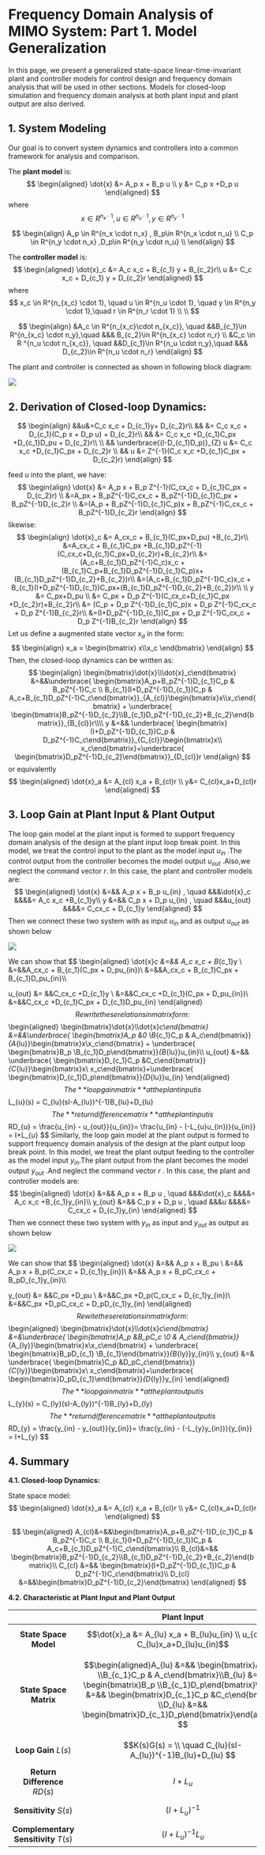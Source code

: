 # Frequency Domain Analysis of MIMO System: Part 1. Model Generalization
In this page, we present a generalized state-space linear-time-invariant plant and controller models for control design and frequency domain analysis  that will be used in other sections. Models for closed-loop simulation and frequency domain analysis at both plant input and plant output are also derived.

## **1. System Modeling** 

Our goal is to convert system dynamics and controllers into a common framework for analysis and comparison.

The **plant model** is:
$$
\begin{aligned}
\dot{x} &= A_p x + B_p u \\
y &= C_p x +D_p u
\end{aligned}
$$
where
$$
x \in R ^{n_x \cdot 1}, u \in R ^{n_u \cdot 1},  y \in R^{n_y \cdot 1}
$$
 
$$
\begin{align}
A_p \in R^{n_x \cdot n_x} , B_p\in R^{n_x \cdot n_u}  \\  
C_p \in R^{n_y \cdot n_x} ,D_p\in R^{n_y \cdot n_u}  \\
\end{align}
$$

The **controller model** is:
$$
\begin{aligned}
\dot{x}_c &= A_c x_c + B_{c_1} y + B_{c_2}r\\
u &= C_c x_c + D_{c_1} y + D_{c_2}r
\end{aligned}
$$
where
$$
x_c \in R^{n_{x_c} \cdot 1}, \quad u \in R^{n_u \cdot 1}, 
\quad y \in R^{n_y \cdot 1},\quad r \in R^{n_r \cdot 1} \\ \\
$$
 
$$
\begin{align}
&A_c \in R^{n_{x_c}\cdot n_{x_c}}, 
\quad &&B_{c_1}\in R^{n_{x_c} \cdot n_y},\quad &&& B_{c_2}\in R^{n_{x_c} \cdot n_r}   \\
&C_c \in R ^{n_u \cdot n_{x_c}},
\quad &&D_{c_1}\in R^{n_u \cdot n_y},\quad &&& D_{c_2}\in R^{n_u \cdot n_r}
\end{align}
$$

The plant and controller is connected as shown in following block diagram:

![](/assets/2024-01-09-Frequency-Domain-Analysis-of-MIMO-System-Part-1-Model-Generalization.assets/generalized_model_block_diagram.jpeg)

## **2. Derivation of Closed-loop Dynamics:**
 
$$
\begin{align}
&&u&=C_c x_c + D_{c_1}y+ D_{c_2}r\\
&&  &= C_c x_c + D_{c_1}(C_p x + D_p u) + D_{c_2}r\\
&&   &= C_c x_c +D_{c_1}C_px +D_{c_1}D_pu + D_{c_2}r\\ \\
&&  \underbrace{(I-D_{c_1}D_p)}_{Z} u &=  C_c x_c +D_{c_1}C_px  + D_{c_2}r
\\
&& u &= Z^{-1}(C_c x_c +D_{c_1}C_px  + D_{c_2}r)
\end{align}
$$

feed $u$ into the plant, we have:
$$
\begin{align}
\dot{x} &= A_p x + B_p Z^{-1}(C_cx_c + D_{c_1}C_px + D_{c_2}r) \\
&=A_px + B_pZ^{-1}C_cx_c + B_pZ^{-1}D_{c_1}C_px + B_pZ^{-1}D_{c_2}r \\
&=(A_p + B_pZ^{-1}D_{c_1}C_p)x + B_pZ^{-1}C_cx_c + B_pZ^{-1}D_{c_2}r
\end{align}
$$
likewise:
$$
\begin{align}
\dot{x}_c &= A_cx_c + B_{c_1}(C_px+D_pu) +B_{c_2}r\\
&=A_cx_c  + B_{c_1}C_px +B_{c_1}D_pZ^{-1}(C_cx_c+D_{c_1}C_px+D_{c_2}r)+B_{c_2}r\\
&=(A_c+B_{c_1}D_pZ^{-1}C_c)x_c + (B_{c_1}C_p+B_{c_1}D_pZ^{-1}D_{c_1}C_p)x+(B_{c_1}D_pZ^{-1}D_{c_2}+B_{c_2})r\\
&=(A_c+B_{c_1}D_pZ^{-1}C_c)x_c + B_{c_1}(I+D_pZ^{-1}D_{c_1})C_px+(B_{c_1}D_pZ^{-1}D_{c_2}+B_{c_2})r\\ \\
y &= C_px+D_pu \\
&= C_px + D_p Z^{-1}(C_cx_c+D_{c_1}C_px +D_{c_2}r)+B_{c_2}r\\
&= (C_p  + D_p Z^{-1}D_{c_1}C_p)x + D_p Z^{-1}C_cx_c + D_p Z^{-1}B_{c_2}r\\
&=(I+D_pZ^{-1}D_{c_1})C_px + D_p Z^{-1}C_cx_c + D_p Z^{-1}B_{c_2}r
\end{align}
$$
Let us define a augmented state vector $x_a$ in the form: 
$$
\begin{align}
x_a = \begin{bmatrix}
x\\x_c
\end{bmatrix}
\end{align}
$$
Then, the closed-loop dynamics can be written as: 
$$
\begin{align}
\begin{bmatrix}\dot{x}\\\dot{x}_c\end{bmatrix} &=&&\underbrace{ \begin{bmatrix}A_p+B_pZ^{-1}D_{c_1}C_p & B_pZ^{-1}C_c \\ B_{c_1}(I+D_pZ^{-1}D_{c_1})C_p & A_c+B_{c_1}D_pZ^{-1}C_c\end{bmatrix}}_{A_{cl}}\begin{bmatrix}x\\x_c\end{bmatrix} + \underbrace{ \begin{bmatrix}B_pZ^{-1}D_{c_2}\\B_{c_1}D_pZ^{-1}D_{c_2}+B_{c_2}\end{bmatrix}}_{B_{cl}}r\\\\
y &=&& \underbrace{ \begin{bmatrix}(I+D_pZ^{-1}D_{c_1})C_p & D_pZ^{-1}C_c\end{bmatrix}}_{C_{cl}}\begin{bmatrix}x\\ x_c\end{bmatrix}+\underbrace{ \begin{bmatrix}D_pZ^{-1}D_{c_2}\end{bmatrix}}_{D_{cl}}r
\end{align}
$$
or equivalently
$$
\begin{aligned}
\dot{x}_a &= A_{cl} x_a + B_{cl}r \\
y&= C_{cl}x_a+D_{cl}r
\end{aligned}
$$

## **3. Loop Gain at Plant Input & Plant Output**

The loop gain model at the plant input is formed to support frequency domain analysis of the design at the plant input loop break point. In this model, we treat the control input to the plant as the model input $u_{in}$ .The control output from the controller becomes the model output $u_{out}$ .Also,we neglect the command vector $r$. In this case, the plant and controller models are:
$$
\begin{aligned}
\dot{x} &=&& A_p x + B_p u_{in} ,    \quad &&&\dot{x}_c &&&&= A_c x_c +B_{c_1}y\\
y &=&& C_p x + D_p u_{in}      ,     \quad &&&u_{out} &&&&= C_cx_c + D_{c_1}y
\end{aligned}
$$
Then we connect these two system with as input $u_{in}$ and as output $u_{out}$ as shown below

![](/assets/2024-01-09-Frequency-Domain-Analysis-of-MIMO-System-Part-1-Model-Generalization.assets/LG_IN.png)

We can show that 
$$
\begin{aligned}
\dot{x}_c &=&& A_c x_c + B_{c_1}y \\
&=&&A_cx_c + B_{c_1}(C_px + D_pu_{in})\\
&=&&A_cx_c + B_{c_1}C_px + B_{c_1}D_pu_{in}\\\\

u_{out} &= &&C_cx_c +D_{c_1}y \\
&=&&C_cx_c +D_{c_1}(C_px + D_pu_{in})\\
&=&&C_cx_c +D_{c_1}C_px + D_{c_1}D_pu_{in}
\end{aligned}
$$
Rewrite these relations in matrix form:
$$
\begin{aligned}
\begin{bmatrix}\dot{x}\\\dot{x}_c\end{bmatrix} &=&&\underbrace{ \begin{bmatrix}A_p &0 \\B_{c_1}C_p & A_c\end{bmatrix}}_{A_{lu}}\begin{bmatrix}x\\x_c\end{bmatrix} + \underbrace{ \begin{bmatrix}B_p \\B_{c_1}D_p\end{bmatrix}}_{B_{lu}}u_{in}\\\\
u_{out} &=&& \underbrace{ \begin{bmatrix}D_{c_1}C_p &C_c\end{bmatrix}}_{C_{lu}}\begin{bmatrix}x\\ x_c\end{bmatrix}+\underbrace{ \begin{bmatrix}D_{c_1}D_p\end{bmatrix}}_{D_{lu}}u_{in}
\end{aligned}
$$
The **loop gain matrix** at the plant input is 
$$
L_{u}(s) = C_{lu}(sI-A_{lu})^{-1}B_{lu}+D_{lu}
$$
The **return difference matrix** at the plant input is 
$$
RD_{u} = \frac{u_{in} - u_{out}}{u_{in}}=  \frac{u_{in} - (-L_{u}u_{in})}{u_{in}} = I+L_{u}
$$
Similarly, the loop gain model at the plant output is formed to support frequency domain analysis of the design at the plant output loop break point. In this model, we treat the plant output feeding to the controller as the model input $y_{in}$.The plant output from the plant becomes the model output $y_{out}$ .And neglect the command vector $r$ . In this case, the plant and controller models are:
$$
\begin{aligned}
\dot{x} &=&& A_p x + B_p u ,    \quad  &&&\dot{x}_c &&&&= A_c x_c +B_{c_1}y_{in}\\
y_{out} &=&& C_p x + D_p u            ,     \quad &&&u &&&&= C_cx_c + D_{c_1}y_{in}
\end{aligned}
$$
Then we connect these two system with $y_{in}$ as input and $y_{out}$ as output as shown below

![](/assets/2024-01-09-Frequency-Domain-Analysis-of-MIMO-System-Part-1-Model-Generalization.assets/LG_OUT.png)

We can show that 
$$
\begin{aligned}
\dot{x} &=&& A_p x + B_pu \\
&=&& A_p x + B_p(C_cx_c + D_{c_1}y_{in})\\
&=&& A_p x + B_pC_cx_c + B_pD_{c_1}y_{in}\\\\

y_{out} &= &&C_px +D_pu \\
&=&&C_px +D_p(C_cx_c + D_{c_1}y_{in})\\
&=&&C_px +D_pC_cx_c + D_pD_{c_1}y_{in}
\end{aligned}
$$
Rewite these relations in matrix form:
$$
\begin{aligned}
\begin{bmatrix}\dot{x}\\\dot{x}_c\end{bmatrix} &=&\underbrace{ \begin{bmatrix}A_p &B_pC_c \\0 & A_c\end{bmatrix}}_{A_{ly}}\begin{bmatrix}x\\x_c\end{bmatrix} + \underbrace{ \begin{bmatrix}B_pD_{c_1} \\B_{c_1}\end{bmatrix}}_{B_{ly}}y_{in}\\\\
y_{out} &=& \underbrace{ \begin{bmatrix}C_p &D_pC_c\end{bmatrix}}_{C_{ly}}\begin{bmatrix}x\\ x_c\end{bmatrix}+\underbrace{ \begin{bmatrix}D_pD_{c_1}\end{bmatrix}}_{D_{ly}}y_{in}
\end{aligned}
$$
The **loop gain matrix** at the plant output is 
$$
L_{y}(s) = C_{ly}(sI-A_{ly})^{-1}B_{ly}+D_{ly}
$$
The **return difference matrix** at the plant output is 
$$
RD_{y} = \frac{y_{in} - y_{out}}{y_{in}}=  \frac{y_{in} - (-L_{y}y_{in})}{y_{in}} = I+L_{y}
$$

## **4. Summary**

**4.1. Closed-loop Dynamics:**

State space model:
$$
\begin{aligned}
\dot{x}_a &= A_{cl} x_a + B_{cl}r \\
y&= C_{cl}x_a+D_{cl}r
\end{aligned}
$$

$$
\begin{aligned}
A_{cl}&=&&\begin{bmatrix}A_p+B_pZ^{-1}D_{c_1}C_p & B_pZ^{-1}C_c \\ B_{c_1}(I+D_pZ^{-1}D_{c_1})C_p & A_c+B_{c_1}D_pZ^{-1}C_c\end{bmatrix}\\
B_{cl}&=&& \begin{bmatrix}B_pZ^{-1}D_{c_2}\\B_{c_1}D_pZ^{-1}D_{c_2}+B_{c_2}\end{bmatrix}\\
C_{cl} &=&& \begin{bmatrix}(I+D_pZ^{-1}D_{c_1})C_p & D_pZ^{-1}C_c\end{bmatrix}\\ 
D_{cl} &=&&\begin{bmatrix}D_pZ^{-1}D_{c_2}\end{bmatrix}
\end{aligned}
$$

**4.2. Characteristic at Plant Input and Plant Output** 

|                                      |                       **Plant Input**                        |                       **Plant Output**                       |
| :----------------------------------: | :----------------------------------------------------------: | :----------------------------------------------------------: |
|        **State Space Model**         | $$\dot{x}_a &= A_{lu} x_a + B_{lu}u_{in} \\ u_{out}&= C_{lu}x_a+D_{lu}u_{in}$$ | $$\dot{x}_a &= A_{ly} x_a + B_{ly}y_{in} \\y_{out}&= C_{ly}x_a+D_{ly}y_{in}$$ |
|        **State Space Matrix**        | $$\begin{aligned}A_{lu} &=&& \begin{bmatrix}A_p &0 \\B_{c_1}C_p & A_c\end{bmatrix}\\B_{lu} &=&& \begin{bmatrix}B_p \\B_{c_1}D_p\end{bmatrix}\\C_{lu} &=&& \begin{bmatrix}D_{c_1}C_p &C_c\end{bmatrix} \\D_{lu} &=&& \begin{bmatrix}D_{c_1}D_p\end{bmatrix}\end{aligned}				$$ | $$\begin{aligned} A_{ly}&=&&\begin{bmatrix}A_p &B_pC_c \\0 & A_c\end{bmatrix} \\B_{ly}&=&&  \begin{bmatrix}B_pD_{c_1} \\B_{c_1}\end{bmatrix}\\ C_{ly}&=&& \begin{bmatrix}C_p &D_pC_c\end{bmatrix}\\D_{ly}&=&&\begin{bmatrix}D_pD_{c_1}\end{bmatrix}\end{aligned}$$ |
|         **Loop Gain** $L(s)$         | $$K(s)G(s) = \\ \quad C_{lu}(sI-A_{lu})^{-1}B_{lu}+D_{lu} $$ | $$G(s)K(s) = \\ \quad C_{ly}(sI-A_{ly})^{-1}B_{ly}+D_{ly} $$ |
|    **Return Difference** $RD(s)$     |                          $$I+L_u$$                           |                          $$I+L_y$$                           |
|        **Sensitivity** $S(s)$        |                       $$(I+L_u)^{-1}$$                       |                       $$(I+L_y)^{-1}$$                       |
| **Complementary Sensitivity** $T(s)$ |                     $$(I+L_u)^{-1}L_u$$                      |                     $$(I+L_y)^{-1}L_y$$                      |

